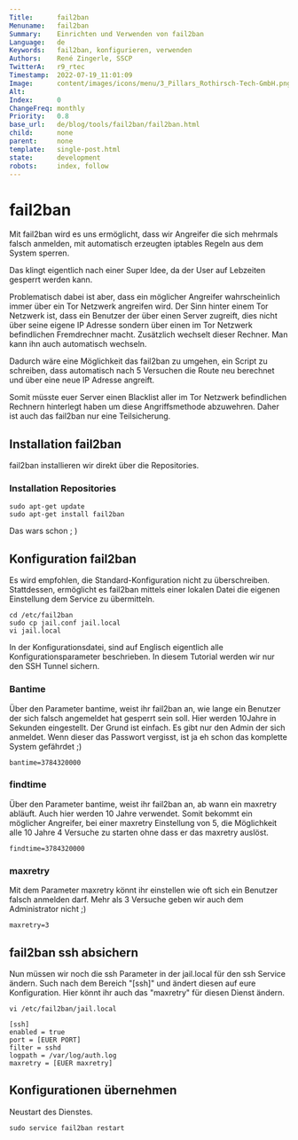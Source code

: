 ```yaml
---
Title:      fail2ban
Menuname:   fail2ban
Summary:    Einrichten und Verwenden von fail2ban
Language:   de
Keywords:   fail2ban, konfigurieren, verwenden
Authors:    René Zingerle, SSCP
TwitterA:   r9_rtec
Timestamp:  2022-07-19_11:01:09
Image:      content/images/icons/menu/3_Pillars_Rothirsch-Tech-GmbH.png
Alt:        
Index:      0
ChangeFreq: monthly
Priority:   0.8
base_url:   de/blog/tools/fail2ban/fail2ban.html
child:      none
parent:     none
template:   single-post.html
state:      development
robots:     index, follow
---
```


# fail2ban

Mit fail2ban wird es uns ermöglicht, dass wir Angreifer die sich mehrmals falsch anmelden, mit automatisch erzeugten iptables Regeln aus dem System sperren.

Das klingt eigentlich nach einer Super Idee, da der User auf Lebzeiten gesperrt werden kann.

Problematisch dabei ist aber, dass ein möglicher Angreifer wahrscheinlich immer über ein Tor Netzwerk angreifen wird. Der Sinn hinter einem Tor Netzwerk ist, dass ein Benutzer der über einen Server zugreift, dies nicht über seine eigene IP Adresse sondern über einen im Tor Netzwerk befindlichen Fremdrechner macht. Zusätzlich wechselt dieser Rechner. Man kann ihn auch automatisch wechseln.

Dadurch wäre eine Möglichkeit das fail2ban zu umgehen, ein Script zu schreiben, dass automatisch nach 5 Versuchen die Route neu berechnet und über eine neue IP Adresse angreift.

Somit müsste euer Server einen Blacklist aller im Tor Netzwerk befindlichen Rechnern hinterlegt haben um diese Angriffsmethode abzuwehren. Daher ist auch das fail2ban nur eine Teilsicherung.


## Installation fail2ban

fail2ban installieren wir direkt über die Repositories.

### Installation Repositories

    sudo apt-get update
    sudo apt-get install fail2ban

Das wars schon ; )

## Konfiguration fail2ban

Es wird empfohlen, die Standard-Konfiguration nicht zu überschreiben. Stattdessen, ermöglicht es fail2ban mittels einer lokalen Datei die eigenen Einstellung dem Service zu übermitteln.

    cd /etc/fail2ban
    sudo cp jail.conf jail.local
    vi jail.local

In der Konfigurationsdatei, sind auf Englisch eigentlich alle Konfigurationsparameter beschrieben. In diesem Tutorial werden wir nur den SSH Tunnel sichern.

### Bantime

Über den Parameter bantime, weist ihr fail2ban an, wie lange ein Benutzer der sich falsch angemeldet hat gesperrt sein soll.
Hier werden 10Jahre in Sekunden eingestellt. Der Grund ist einfach. Es gibt nur den Admin der sich anmeldet. Wenn dieser das Passwort vergisst, ist ja eh schon das komplette System gefährdet ;)

    bantime=3784320000

### findtime

Über den Parameter bantime, weist ihr fail2ban an, ab wann ein maxretry abläuft. Auch hier werden 10 Jahre verwendet.
Somit bekommt ein möglicher Angreifer, bei einer maxretry Einstellung von 5, die Möglichkeit alle 10 Jahre 4 Versuche zu starten ohne dass er das maxretry auslöst.

    findtime=3784320000


### maxretry

Mit dem Parameter maxretry könnt ihr einstellen wie oft sich ein Benutzer falsch anmelden darf.
Mehr als 3 Versuche geben wir auch dem Administrator nicht ;)

    maxretry=3

## fail2ban ssh absichern

Nun müssen wir noch die ssh Parameter in der jail.local für den ssh Service ändern. Such nach dem Bereich "[ssh]" und ändert diesen auf eure Konfiguration. Hier könnt ihr auch das "maxretry" für diesen Dienst ändern.

    vi /etc/fail2ban/jail.local

    [ssh]
    enabled = true
    port = [EUER PORT]
    filter = sshd
    logpath = /var/log/auth.log
    maxretry = [EUER maxretry]

## Konfigurationen übernehmen

Neustart des Dienstes.

    sudo service fail2ban restart
